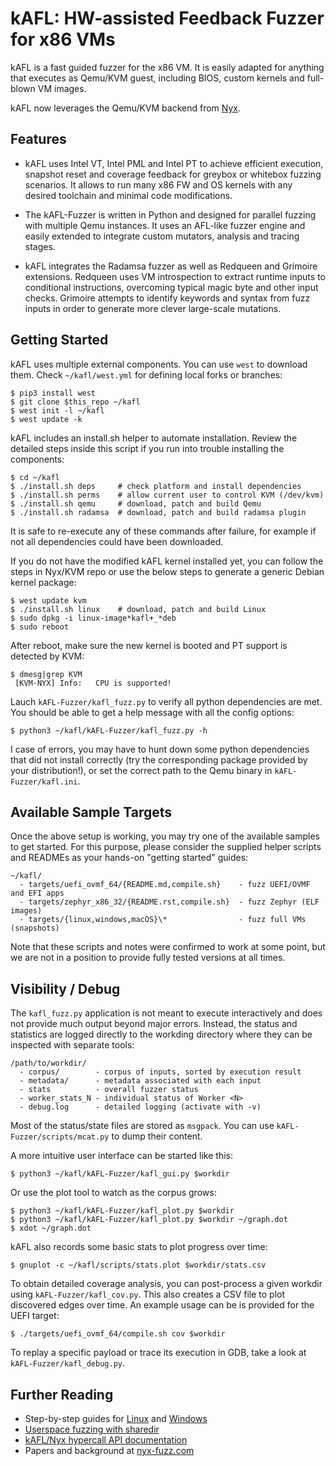 # kAFL: HW-assisted Feedback Fuzzer for x86 VMs

kAFL is a fast guided fuzzer for the x86 VM. It is easily adapted for anything
that executes as Qemu/KVM guest, including BIOS, custom kernels and full-blown
VM images.

kAFL now leverages the Qemu/KVM backend from [Nyx](https://nyx-fuzz.com).

## Features

- kAFL uses Intel VT, Intel PML and Intel PT to achieve efficient execution,
  snapshot reset and coverage feedback for greybox or whitebox fuzzing scenarios.
  It allows to run many x86 FW and OS kernels with any desired toolchain and
  minimal code modifications.

- The kAFL-Fuzzer is written in Python and designed for parallel fuzzing with
  multiple Qemu instances. It uses an AFL-like fuzzer engine and easily extended
  to integrate custom mutators, analysis and tracing stages.

- kAFL integrates the Radamsa fuzzer as well as Redqueen and Grimoire extensions.
  Redqueen uses VM introspection to extract runtime inputs to conditional
  instructions, overcoming typical magic byte and other input checks.  Grimoire
  attempts to identify keywords and syntax from fuzz inputs in order to generate
  more clever large-scale mutations.


## Getting Started

kAFL uses multiple external components. You can use `west` to download them.
Check `~/kafl/west.yml` for defining local forks or branches:

```
$ pip3 install west
$ git clone $this_repo ~/kafl
$ west init -l ~/kafl
$ west update -k
```

kAFL includes an install.sh helper to automate installation. Review the detailed
steps inside this script if you run into trouble installing the components:

```
$ cd ~/kafl
$ ./install.sh deps     # check platform and install dependencies
$ ./install.sh perms    # allow current user to control KVM (/dev/kvm)
$ ./install.sh qemu     # download, patch and build Qemu
$ ./install.sh radamsa  # download, patch and build radamsa plugin
```

It is safe to re-execute any of these commands after failure,
for example if not all dependencies could have been downloaded.


If you do not have the modified kAFL kernel installed yet, you can follow the
steps in Nyx/KVM repo or use the below steps to generate a generic Debian kernel
package:

```
$ west update kvm
$ ./install.sh linux    # download, patch and build Linux
$ sudo dpkg -i linux-image*kafl+_*deb
$ sudo reboot
```

After reboot, make sure the new kernel is booted and PT support is detected by KVM:

```
$ dmesg|grep KVM
 [KVM-NYX] Info:   CPU is supported!
```

Lauch `kAFL-Fuzzer/kafl_fuzz.py` to verify all python dependencies are met. You
should be able to get a help message with all the config options:

```
$ python3 ~/kafl/kAFL-Fuzzer/kafl_fuzz.py -h
```

I case of errors, you may have to hunt down some python dependencies that did
not install correctly (try the corresponding package provided by your
distribution!), or set the correct path to the Qemu binary in
`kAFL-Fuzzer/kafl.ini`.


## Available Sample Targets

Once the above setup is working, you may try one of the available samples to get
started. For this purpose, please consider the supplied helper scripts and
READMEs as your hands-on "getting started" guides:

```
~/kafl/
  - targets/uefi_ovmf_64/{README.md,compile.sh}    - fuzz UEFI/OVMF and EFI apps
  - targets/zephyr_x86_32/{README.rst,compile.sh}  - fuzz Zephyr (ELF images)
  - targets/{linux,windows,macOS}\*                - fuzz full VMs (snapshots)
```

Note that these scripts and notes were confirmed to work at some point, but we
are not in a position to provide fully tested versions at all times.

## Visibility / Debug

The `kafl_fuzz.py` application is not meant to execute interactively and does not
provide much output beyond major errors. Instead, the status and statistics are
logged directly to the workding directory where they can be inspected with
separate tools:

```
/path/to/workdir/
  - corpus/        - corpus of inputs, sorted by execution result
  - metadata/      - metadata associated with each input
  - stats          - overall fuzzer status
  - worker_stats_N - individual status of Worker <N>
  - debug.log      - detailed logging (activate with -v)
```

Most of the status/state files are stored as `msgpack`. You can use
`kAFL-Fuzzer/scripts/mcat.py` to dump their content.

A more intuitive user interface can be started like this:

```
$ python3 ~/kafl/kAFL-Fuzzer/kafl_gui.py $workdir
```

Or use the plot tool to watch as the corpus grows:

```
$ python3 ~/kafl/kAFL-Fuzzer/kafl_plot.py $workdir
$ python3 ~/kafl/kAFL-Fuzzer/kafl_plot.py $workdir ~/graph.dot
$ xdot ~/graph.dot
```

kAFL also records some basic stats to plot progress over time:

```
$ gnuplot -c ~/kafl/scripts/stats.plot $workdir/stats.csv
```

To obtain detailed coverage analysis, you can post-process a given workdir using
`kAFL-Fuzzer/kafl_cov.py`. This also creates a CSV file to plot discovered edges
over time. An example usage can be is provided for the UEFI target:

```
$ ./targets/uefi_ovmf_64/compile.sh cov $workdir
```

To replay a specific payload or trace its execution in GDB, take a look at
`kAFL-Fuzzer/kafl_debug.py`.


## Further Reading

* Step-by-step guides for [Linux](docs/linux_tutorial.md) and [Windows](docs/windows_tutorial.md)
* [Userspace fuzzing with sharedir](docs/sharedir_tutorial.md)
* [kAFL/Nyx hypercall API documentation](docs/hypercall_api.md)
* Papers and background at [nyx-fuzz.com](https://nyx-fuzz.com)

